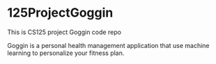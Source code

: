 # 125ProjectGoggin
This is CS125 project Goggin code repo

Goggin is a personal health management application that use machine learning to personalize your fitness plan. 
